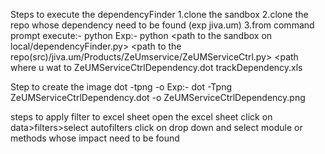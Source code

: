 Steps to execute the dependencyFinder
1.clone the sandbox
2.clone the repo whose dependency need to be found (exp jiva.um)
3.from command prompt execute:-
python <path of dependencyFinder><path of the py file whose dependency need to be found><path to save the dot file><path to save the excel file>
Exp:-
python <path to the sandbox on local/dependencyFinder.py> <path to the repo(src)/jiva.um/Products/ZeUmservice/ZeUMServiceCtrl.py> <path where u wat to ZeUMServiceCtrlDependency.dot trackDependency.xls

Step to create the image
dot -tpng <path and nameof dot file with extention> -o <path to save the image file with name and extention>
Exp:-
dot -Tpng ZeUMServiceCtrlDependency.dot -o ZeUMServiceCtrlDependency.png

steps to apply filter to excel sheet
open the excel sheet
click on data>filters>select autofilters
click on drop down and select module or methods whose impact need to be found
